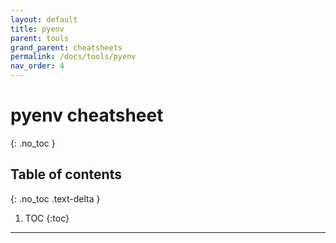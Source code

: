 ```yaml
---
layout: default
title: pyenv
parent: tools
grand_parent: cheatsheets
permalink: /docs/tools/pyenv
nav_order: 4
---
```

# pyenv cheatsheet
{: .no_toc }

## Table of contents
{: .no_toc .text-delta }

1. TOC
{:toc}

---
